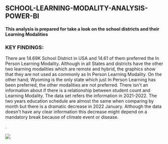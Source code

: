 ## SCHOOL-LEARNING-MODALITY-ANALYSIS-POWER-BI

#### This analysis is prepared for take a look on the school districts and their Learning Modalities



### KEY FINDINGS:


There are 14.69K School District in USA and 14.61 of them preferred the In Person Learning Modality. 
Although in all States and districts have the other two learning modalities which are remote and hybrid, the graphics show that they are not used as commonly as In Person Learning Modality. On the other hand; Wyoming is the only state which just In Person Learning has been preferred, the other modalities are not preferred.
There isn't an information about if there is a relationship between student count and Learning Modality. 
The data set refers the information in 2021-2022. The two years education schedule are almost the same when comparing by month but there is a dramatic decrease in 2022 January. Although the data doesn't have any clear information this decrease might depend on a mandatory break because of  climate event or disease.

.


<a href="https://github.com/HeviBaran/SCHOOL-LEARNING-MODALITY-ANALYSIS-POWERBI/blob/main/P-2.png"><img align="left" width="auto" height="auto" src="https://github.com/HeviBaran/SCHOOL-LEARNING-MODALITY-ANALYSIS-POWERBI/blob/main/P-2.png"></a>


